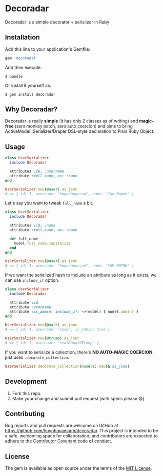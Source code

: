# Decoradar

Decoradar is a simple decorator + serializer in Ruby

## Installation

Add this line to your application's Gemfile:

```ruby
gem 'decoradar'
```

And then execute:

    $ bundle

Or install it yourself as:

    $ gem install decoradar

## Why Decoradar?

Decoradar is really **simple** (it has only 2 classes as of writing) and **magic-free** (zero monkey patch, zero auto coercion)
and aims to bring ActiveModel::Serializer/Draper DSL-style declaration to Plain Ruby Object.

## Usage

```ruby
class UserSerializer
  include Decoradar

  attributes :id, :username
  attribute :full_name, as: :name
end

UserSerializer.new(@user).as_json
# => { id: 1, username: "huynhquancam", name: "Cam Huynh" }
```

Let's say you want to tweak `full_name` a bit.

```ruby
class UserSerializer
  include Decoradar

  attributes :id, :name
  attribute :full_name, as: :name

  def full_name
    model.full_name.capitalize
  end
end

UserSerializer.new(@user).as_json
# => { id: 1, username: "huynhquancam", name: "CAM HUYNH" }
```

If we want the serialized hash to include an attribute as long as it exists, we can use `include_if` option.

```ruby
class UserSerializer
  include Decoradar

  attribute :id
  attribute :username
  attribute :is_admin, include_if: ->(model) { model.admin? }
end

UserSerializer.new(@mark).as_json
# => { id: 1, username: "zuck", is_admin: true }

UserSerializer.new(@trump).as_json
# => { id: 1, username: "realDonaldTrump" }
```

If you want to serialize a collection, there's **NO AUTO-MAGIC COERCION**, just uses `.decorate_collection`.

```ruby
UserSerializer.decorate_collection(@users).map(&:as_json)
```

## Development

1. Fork this repo.
2. Make your change and submit pull request (with specs please :smile:)

## Contributing

Bug reports and pull requests are welcome on GitHub at https://github.com/huynhquancam/decoradar.
This project is intended to be a safe, welcoming space for collaboration, and contributors are
expected to adhere to the [Contributor Covenant](http://contributor-covenant.org) code of conduct.

## License

The gem is available as open source under the terms of the [MIT License](http://opensource.org/licenses/MIT).
